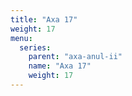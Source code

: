 ```yaml
---
title: "Axa 17"
weight: 17
menu:
  series:
    parent: "axa-anul-ii"
    name: "Axa 17"
    weight: 17
---
```

